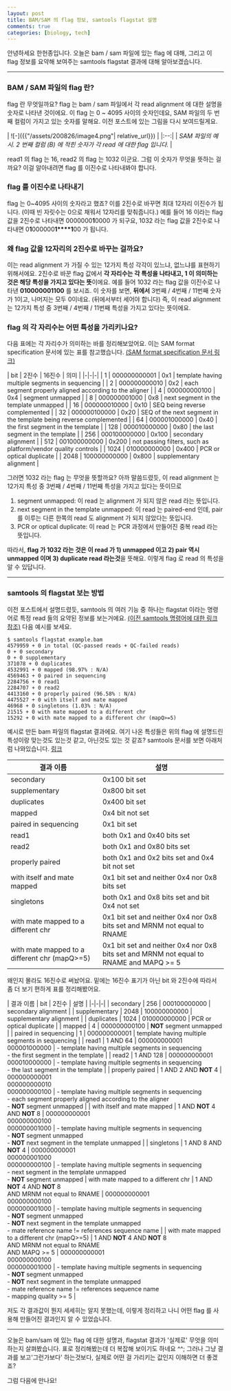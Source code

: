 ```yaml
---
layout: post
title: BAM/SAM 의 flag 정보, samtools flagstat 설명
comments: true
categories: [biology, tech]
---
```


안녕하세요 한헌종입니다.
오늘은 bam / sam 파일에 있는 flag 에 대해, 그리고 이 flag 정보를 요약해 보여주는 samtools flagstat 결과에 대해 알아보겠습니다.

---
### BAM / SAM 파일의 flag 란?
flag 란 무엇일까요?
flag 는 bam / sam 파일에서 각 read alignment 에 대한 설명을 숫자로 나타낸 것이에요.
이 flag 는 0 ~ 4095 사이의 숫자인데요, SAM 파일의 두 번째 컬럼이 가지고 있는 숫자를 말해요.
이전 포스트에 있는 그림을 다시 보여드릴게요.

| ![-]({{"/assets/200826/image4.png"| relative_url}}) | 
|:--:| 
| *SAM 파일의 예시. 2 번째 컬럼 (B) 에 적힌 숫자가 각 read 에 대한 flag 입니다.* |

read1 의 flag 는 16, read2 의 flag 는 1032 이군요.
그럼 이 숫자가 무엇을 뜻하는 걸까요?
이걸 알아내려면 flag 를 이진수로 나타내봐야 합니다.

### flag 를 이진수로 나타내기
flag 는 0~4095 사이의 숫자라고 했죠?
이를 2진수로 바꾸면 최대 12자리 이진수가 됩니다. (이때 빈 자릿수는 0으로 채워서 12자리를 맞춰줍니다.)
예를 들어 16 이라는 flag 값을 2진수로 나타내면 0000000**1**0000 가 되구요,
1032 라는 flag 값을 2진수로 나타내면 0**1**000000**1****1**00 가 됩니다.

### 왜 flag 값을 12자리의 2진수로 바꾸는 걸까요?
이는 read alignment 가 가질 수 있는 12가지 특성 각각이 있느냐, 없느냐를 표현하기 위해서에요.
2진수로 바꾼 flag 값에서 **각 자리수는 각 특성을 나타내고, 1 이 의미하는 것은 해당 특성을 가지고 있다는 뜻**이에요.
예를 들어 1032 라는 flag 값을 이진수로 나타낸 **010000001100** 를 보시죠.
이 숫자를 보면, **뒤에서** 3번째 / 4번째 / 11번째 숫자가 1이고, 나머지는 모두 0이네요. (뒤에서부터 세어야 합니다)
즉, 이 read alignment 는 12가지 특성 중 3번째 / 4번째 / 11번째 특성을 가지고 있다는 뜻이에요.

### flag 의 각 자리수는 어떤 특성을 가리키나요?
다음 표에는 각 자리수가 의미하는 바를 정리해보았어요.
이는 SAM format specification 문서에 있는 표를 참고했습니다. [(SAM format specification 문서 링크)](https://samtools.github.io/hts-specs/SAMv1.pdf)

| bit | 2진수 | 16진수 | 의미 |
|-|-|-|
| 1 | 000000000001 | 0x1 | template having multiple segments in sequencing |
| 2 | 000000000010 | 0x2 | each segment properly aligned according to the aligner |
| 4 | 000000000100 | 0x4 | segment unmapped |
| 8 | 000000001000 | 0x8 | next segment in the template unmapped |
| 16 | 000000010000 | 0x10 | SEQ being reverse complemented |
| 32 | 000000100000 | 0x20 | SEQ of the next segment in the template being reverse complemented |
| 64 | 000001000000 | 0x40 | the first segment in the template |
| 128 | 000010000000 | 0x80 | the last segment in the template |
| 256 | 000100000000 | 0x100 | secondary alignment |
| 512 | 001000000000 | 0x200 | not passing filters, such as platform/vendor quality controls |
| 1024 | 010000000000 | 0x400 | PCR or optical duplicate |
| 2048 | 100000000000 | 0x800 | supplementary alignment |

그러면 1032 라는 flag 는 무엇을 뜻할까요?
아까 말씀드렸듯, 이 read alignment 는 12가지 특성 중 3번째 / 4번째 / 11번째 특성을 가지고 있다는 뜻이므로
1. segment unmapped: 이 read 는 alignment 가 되지 않은 read 라는 뜻입니다.
2. next segment in the template unmapped: 이 read 는 paired-end 인데, pair 를 이루는 다른 한쪽의 read 도 alignment 가 되지 않았다는 뜻입니다.
3. PCR or optical duplicate: 이 read 는 PCR 과정에서 만들어진 중복 read 라는 뜻입니다.

따라서, **flag 가 1032 라는 것은 이 read 가 1) unmapped 이고 2) pair 역시 unmapped 이며 3) duplicate read 라는것**을 뜻해요.
이렇게 flag 로 read 의 특성을 알 수 있답니다.

---
### samtools 의 flagstat 보는 방법
이전 포스트에서 설명드렸듯, samtools 의 여러 기능 중 하나는 flagstat 이라는 명령어로 특정 read 들의 요약된 정보를 보는거에요.
[(이전 samtools 명령어에 대한 링크 참조)](https://hhj6212.github.io/biology/tech/2020/10/18/samtools.html)
다음 예시를 보세요.

~~~shell
$ samtools flagstat example.bam
4579959 + 0 in total (QC-passed reads + QC-failed reads)
0 + 0 secondary
0 + 0 supplementary
371078 + 0 duplicates
4532991 + 0 mapped (98.97% : N/A)
4569463 + 0 paired in sequencing
2284756 + 0 read1
2284707 + 0 read2
4413160 + 0 properly paired (96.58% : N/A)
4475527 + 0 with itself and mate mapped
46968 + 0 singletons (1.03% : N/A)
21515 + 0 with mate mapped to a different chr
15292 + 0 with mate mapped to a different chr (mapQ>=5)
~~~

예시로 만든 bam 파일의 flagstat 결과에요.
여기 나온 특성들은 위의 flag 에 설명드린 특성이랑 맞는것도 있는것 같고, 아닌것도 있는 것 같죠?
samtools 문서를 보면 아래처럼 나와있습니다. [링크](http://www.htslib.org/doc/samtools-flagstat.html)

| 결과 이름 | 설명 |
|-|-|
| secondary | 0x100 bit set |
| supplementary | 0x800 bit set |
| duplicates | 0x400 bit set |
| mapped | 0x4 bit not set |
| paired in sequencing | 0x1 bit set |
| read1 | both 0x1 and 0x40 bits set |
| read2 | both 0x1 and 0x80 bits set |
| properly paired | both 0x1 and 0x2 bits set and 0x4 bit not set |
| with itself and mate mapped | 0x1 bit set and neither 0x4 nor 0x8 bits set |
| singletons | both 0x1 and 0x8 bits set and bit 0x4 not set |
| with mate mapped to a different chr | 0x1 bit set and neither 0x4 nor 0x8 bits set and MRNM not equal to RNAME |
| with mate mapped to a different chr (mapQ>=5) | 0x1 bit set and neither 0x4 nor 0x8 bits set and MRNM not equal to RNAME and MAPQ >= 5 |

왜인지 몰라도 16진수로 써놨어요.
밑에는 16진수 표기가 아닌 bit 와 2진수에 따라서 좀 더 보기 편하게 표를 정리해봤어요.

| 결과 이름 | bit | 2진수 | 설명 |
|-|-|-|
| secondary | 256 | 000100000000 | secondary alignment |
| supplementary | 2048 | 100000000000 | supplementary alignment |
| duplicates | 1024 | 010000000000 | PCR or optical duplicate |
| mapped | 4 | 000000000100 | **NOT** segment unmapped |
| paired in sequencing | 1 | 000000000001 | template having multiple segments in sequencing |
| read1 | 1 AND 64 | 000000000001<br>000001000000 | - template having multiple segments in sequencing<br>- the first segment in the template |
| read2 | 1 AND 128 | 000000000001<br>000010000000 | - template having multiple segments in sequencing<br>- the last segment in the template |
| properly paired | 1 AND 2 AND **NOT** 4 | 000000000001<br>000000000010<br>000000000100 | - template having multiple segments in sequencing<br>- each segment properly aligned according to the aligner<br>- **NOT** segment unmapped |
| with itself and mate mapped | 1 AND **NOT** 4 AND **NOT** 8 | 000000000001<br>000000000100<br>000000001000 | - template having multiple segments in sequencing<br>- **NOT** segment unmapped<br>- **NOT** next segment in the template unmapped |
| singletons | 1 AND 8 AND **NOT** 4 | 000000000001<br>000000001000<br>000000000100 | - template having multiple segments in sequencing<br>- next segment in the template unmapped<br>- **NOT** segment unmapped
| with mate mapped to a different chr | 1 AND **NOT** 4 AND **NOT** 8<br>AND MRNM not equal to RNAME | 000000000001<br>000000000100<br>000000001000 | - template having multiple segments in sequencing<br>- **NOT** segment unmapped<br>- **NOT** next segment in the template unmapped<br>- mate reference name != references sequence name |
| with mate mapped to a different chr (mapQ>=5) | 1 AND **NOT** 4 AND **NOT** 8<br>AND MRNM not equal to RNAME<br>AND MAPQ >= 5 | 000000000001<br>000000000100<br>000000001000 | - template having multiple segments in sequencing<br>- **NOT** segment unmapped<br>- **NOT** next segment in the template unmapped<br>- mate reference name != references sequence name<br>- mapping quality >= 5 |

저도 각 결과값이 뭔지 세세히는 알지 못했는데, 이렇게 정리하고 나니 어떤 flag 를 사용해 만들어진 결과인지 알 수 있었습니다.

---

오늘은 bam/sam 에 있는 flag 에 대한 설명과, flagstat 결과가 '실제로' 무엇을 의미하는지 살펴봤습니다.
표로 정리해봤는데 더 복잡해 보이기도 하네요 ^^;
그러나 그냥 결과를 보고'그런가보다' 하는것보다, 실제로 어떤 걸 가리키는 값인지 이해하면 더 좋겠죠?

그럼 다음에 만나요!